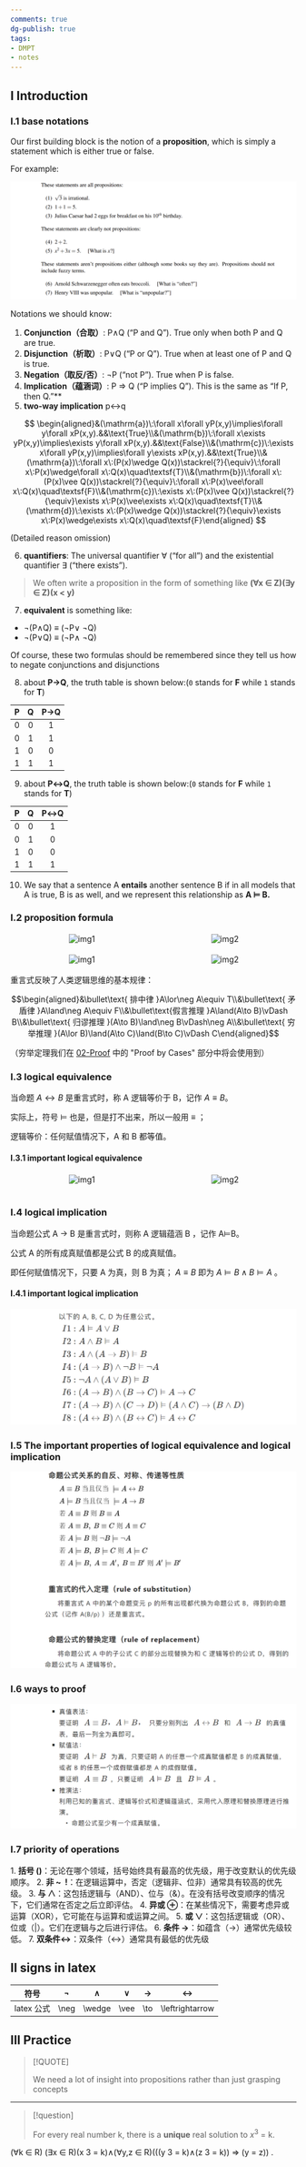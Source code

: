 ```yaml
---
comments: true
dg-publish: true
tags:
- DMPT
- notes
---
```


## I Introduction

### I.1 base notations

Our first building block is the notion of a **proposition**, which is simply a statement which is either true or false.

For example:

![|400](attachments/01-Propositional-Logic.png)

Notations we should know:

1. **Conjunction（合取）**: P∧Q (“P and Q”). True only when both P and Q are true.
2. **Disjunction（析取）**: P∨Q (“P or Q”). True when at least one of P and Q is true.
3. **Negation（取反/否）**: ¬P (“not P”). True when P is false.
4. **Implication（蕴涵词）**: P ⇒ Q (“P implies Q”). This is the same as “If P, then Q.”**
5. **two-way implication**  p↔q

$$
\begin{aligned}&(\mathrm{a})\:\forall x\forall yP(x,y)\implies\forall y\forall xP(x,y).&&\text{True}\\&(\mathrm{b})\:\forall x\exists yP(x,y)\implies\exists y\forall xP(x,y).&&\text{False}\\&(\mathrm{c})\:\exists x\forall yP(x,y)\implies\forall y\exists xP(x,y).&&\text{True}\\&(\mathrm{a})\:\forall x\:(P(x)\wedge Q(x))\stackrel{?}{\equiv}\:\forall x\:P(x)\wedge\forall x\:Q(x)\quad\textsf{T}\\&(\mathrm{b})\:\forall x\:(P(x)\vee Q(x))\stackrel{?}{\equiv}\:\forall x\:P(x)\vee\forall x\:Q(x)\quad\textsf{F}\\&(\mathrm{c})\:\exists x\:(P(x)\vee Q(x))\stackrel{?}{\equiv}\exists x\:P(x)\vee\exists x\:Q(x)\quad\textsf{T}\\&(\mathrm{d})\:\exists x\:(P(x)\wedge Q(x))\stackrel{?}{\equiv}\exists x\:P(x)\wedge\exists x\:Q(x)\quad\textsf{F}\end{aligned}
$$

(Detailed reason omission)

6. **quantifiers**: The universal quantifier ∀ (“for all”) and the existential quantifier ∃ (“there exists”).

> We often write a proposition in the form of something like **(∀x ∈ Z)(∃y ∈ Z)(x < y)**

7. **equivalent** is something like:

- ¬(P∧Q) ≡ (¬P∨ ¬Q)
- ¬(P∨Q) ≡ (¬P∧ ¬Q)

Of course, these two formulas should be remembered since they tell us how to negate conjunctions and disjunctions

8. about **P→Q**, the truth table is shown below:(`0` stands for **F** while `1` stands for **T**)

| P   | Q   | P→Q |
| :---: | :---: | :---: |
| 0   | 0   | 1   |
| 0   | 1   | 1   |
| 1   | 0   | 0   |
| 1   | 1   | 1   |

9. about **P↔Q**, the truth table is shown below:(`0` stands for **F** while `1` stands for **T**)

|  P  |  Q  | P↔Q |
| :-: | :-: | :-: |
|  0  |  0  |  1  |
|  0  |  1  |  0  |
|  1  |  0  |  0  |
|  1  |  1  |  1  |

10. We say that a sentence A **entails** another sentence B if in all models that A is true, B is as well, and we represent this relationship as **A ⊨ B.**

### I.2 proposition formula

<div style="display:flex; text-align: center; justify-content: space-between;">
    <div style="display: inline-block; width: 50%; margin: 0.5%;">
        <img src="https://raw.gitmirror.com/darstib/public_imgs/utool/tuchuang/173969057903801-Propositional-Logic-1.png" alt="img1" style="width: 100%;">
        <p></p>
    </div>
    <div style="display: inline-block; width: 50%; margin: 0.5%;">
        <img src="https://raw.gitmirror.com/darstib/public_imgs/utool/tuchuang/173969058103901-Propositional-Logic-2.png" alt="img2" style="width: 100%;">
        <p></p>
    </div>
</div>
<div style="display:flex; text-align: center; justify-content: space-between;">
    <div style="display: inline-block; width: 50%; margin: 0.5%;">
        <img src="https://raw.gitmirror.com/darstib/public_imgs/utool/tuchuang/173969070803901-Propositional-Logic-3.png" alt="img1" style="width: 100%;">
        <p></p>
    </div>
    <div style="display: inline-block; width: 50%; margin: 0.5%;">
        <img src="https://raw.gitmirror.com/darstib/public_imgs/utool/tuchuang/173969058603901-Propositional-Logic-4.png" alt="img2" style="width: 100%;">
        <p></p>
    </div>
</div>
重言式反映了人类逻辑思维的基本规律：

$$\begin{aligned}&\bullet\text{ 排中律 }A\lor\neg A\equiv T\\&\bullet\text{ 矛盾律 }A\land\neg A\equiv F\\&\bullet\text{假言推理 }A\land(A\to B)\vDash B\\&\bullet\text{ 归谬推理 }(A\to B)\land\neg B\vDash\neg A\\&\bullet\text{ 穷举推理 }(A\lor B)\land(A\to C)\land(B\to C)\vDash C\end{aligned}$$

（穷举定理我们在 [02-Proof](02-Proof.md) 中的 "Proof by Cases" 部分中将会使用到）

### I.3 logical equivalence

当命题 $A\longleftrightarrow B$ 是重言式时，称 A 逻辑等价于 B，记作 $A\equiv B$。

实际上，符号 ⊨ 也是，但是打不出来，所以一般用 $\equiv$ ；

逻辑等价：任何赋值情况下，A 和 B 都等值。

#### I.3.1 important logical equivalence

<div style="display:flex; text-align: center; justify-content: space-between;">
    <div style="display: inline-block; width: 50%; margin: 0.5%;">
        <img src="https://raw.gitmirror.com/darstib/public_imgs/utool/tuchuang/173969048504101-Propositional-Logic-5.png" alt="img1" style="width: 100%;">
        <p></p>
    </div>
    <div style="display: inline-block; width: 50%; margin: 0.5%;">
        <img src="https://raw.gitmirror.com/darstib/public_imgs/utool/tuchuang/173969048804001-Propositional-Logic-6.png" alt="img2" style="width: 100%;">
        <p></p>
    </div>
</div>

### I.4 logical implication

当命题公式 A $\to$ B 是重言式时，则称 A 逻辑蕴涵 B ，记作 A⊨B。

公式 A 的所有成真赋值都是公式 B 的成真赋值。

即任何赋值情况下，只要 A 为真，则 B 为真； $A \equiv B$ 即为 $A⊨B \land B⊨A$ 。

#### I.4.1 important logical implication

![|400](attachments/01-Propositional-Logic-7.png)

### I.5 The important properties of logical equivalence and logical implication

![|400](attachments/01-Propositional-Logic-8.png)

### I.6 ways to proof

![|400](attachments/01-Propositional-Logic-9.png)

### I.7 priority of operations

1. **括号 ()**：无论在哪个领域，括号始终具有最高的优先级，用于改变默认的优先级顺序。
2. **非 ~  !**：在逻辑运算中，否定（逻辑非、位非）通常具有较高的优先级。
3. **与 ∧**：这包括逻辑与（AND）、位与（&）。在没有括号改变顺序的情况下，它们通常在否定之后立即评估。
4. **异或 ⊕**：在某些情况下，需要考虑异或运算（XOR），它可能在与运算和或运算之间。
5. **或 ∨**：这包括逻辑或（OR）、位或（|）。它们在逻辑与之后进行评估。
6. **条件 →**：如蕴含（→）通常优先级较低。
7. **双条件↔**：双条件（↔）通常具有最低的优先级

## II signs in latex

|   符号    |  ¬   | ∧      |   ∨ | → | ↔ |
| :-----: | :--: | :------: | :---:|:---:|:---:|
| latex 公式 | \neg | \wedge |\vee|\to|\leftrightarrow|

## III Practice

> [!QUOTE]
> 
> We need a lot of insight into propositions rather than just grasping concepts

---

> [!question]
>
> For every real number k, there is a **unique** real solution to $x^{3}$ = k.

(∀k ∈ R) (∃x ∈ R)(x 3 = k)∧(∀y,z ∈ R)(((y 3 = k)∧(z 3 = k)) ⇒ (y = z)) .

